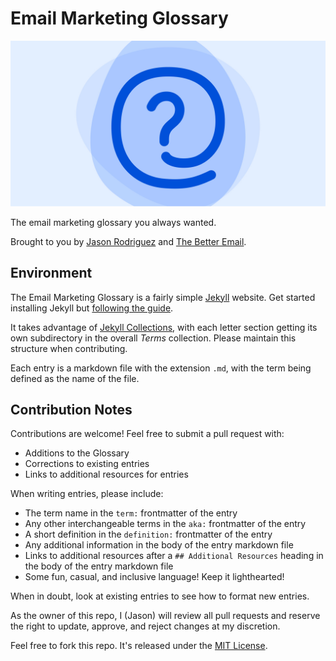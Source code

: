 # Email Marketing Glossary

![Email Marketing Glossary Logo](/assets/og-image.jpg)

The email marketing glossary you always wanted. 

Brought to you by [Jason Rodriguez](https://rodriguezcommaj.com) and [The Better Email](https://thebetter.email). 

## Environment

The Email Marketing Glossary is a fairly simple [Jekyll](https://jekyllrb.com) website. Get started installing Jekyll but [following the guide](https://jekyllrb.com/docs/installation/).

It takes advantage of [Jekyll Collections](https://jekyllrb.com/docs/collections/), with each letter section getting its own subdirectory in the overall *Terms* collection. Please maintain this structure when contributing. 

Each entry is a markdown file with the extension `.md`, with the term being defined as the name of the file. 

## Contribution Notes

Contributions are welcome! Feel free to submit a pull request with:

- Additions to the Glossary
- Corrections to existing entries
- Links to additional resources for entries

When writing entries, please include:

- The term name in the `term:` frontmatter of the entry
- Any other interchangeable terms in the `aka:` frontmatter of the entry
- A short definition in the `definition:` frontmatter of the entry
- Any additional information in the body of the entry markdown file
- Links to additional resources after a `## Additional Resources` heading in the body of the entry markdown file
- Some fun, casual, and inclusive language! Keep it lighthearted! 

When in doubt, look at existing entries to see how to format new entries. 

As the owner of this repo, I (Jason) will review all pull requests and reserve the right to update, approve, and reject changes at my discretion. 

Feel free to fork this repo. It's released under the [MIT License](LICENSE).